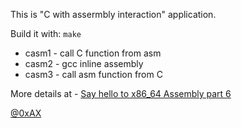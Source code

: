 This is "C with assermbly interaction" application.

Build it with: `make`

  * casm1 - call C function from asm
  * casm2 - gcc inline assembly
  * casm3 - call asm function from C

More details at - [Say hello to x86_64 Assembly part 6](https://0xax.github.io/asm_7/)

[@0xAX](http://twitter.com/0xAX)
